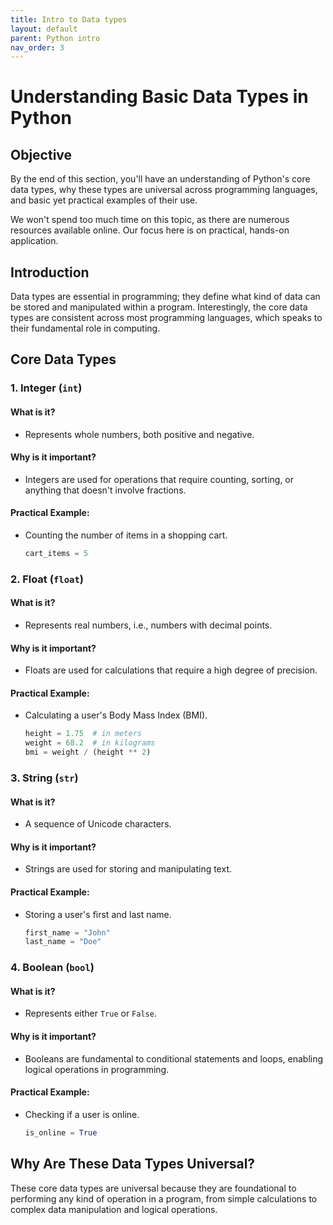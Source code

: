 ```yaml
---
title: Intro to Data types
layout: default
parent: Python intro
nav_order: 3
---
```


# Understanding Basic Data Types in Python

## Objective

By the end of this section, you'll have an understanding of Python's core data types, why these types are universal across programming languages, and basic yet practical examples of their use.

We won't spend too much time on this topic, as there are numerous resources available online. Our focus here is on practical, hands-on application.

## Introduction

Data types are essential in programming; they define what kind of data can be stored and manipulated within a program. Interestingly, the core data types are consistent across most programming languages, which speaks to their fundamental role in computing.

## Core Data Types

### 1. Integer (`int`)

#### What is it?

- Represents whole numbers, both positive and negative.

#### Why is it important?

- Integers are used for operations that require counting, sorting, or anything that doesn't involve fractions.

#### Practical Example:

- Counting the number of items in a shopping cart.

  ```python
  cart_items = 5
  ```

### 2. Float (`float`)

#### What is it?

- Represents real numbers, i.e., numbers with decimal points.

#### Why is it important?

- Floats are used for calculations that require a high degree of precision.

#### Practical Example:

- Calculating a user's Body Mass Index (BMI).

  ```python
  height = 1.75  # in meters
  weight = 68.2  # in kilograms
  bmi = weight / (height ** 2)
  ```

### 3. String (`str`)

#### What is it?

- A sequence of Unicode characters.

#### Why is it important?

- Strings are used for storing and manipulating text.

#### Practical Example:

- Storing a user's first and last name.

  ```python
  first_name = "John"
  last_name = "Doe"
  ```

### 4. Boolean (`bool`)

#### What is it?

- Represents either `True` or `False`.

#### Why is it important?

- Booleans are fundamental to conditional statements and loops, enabling logical operations in programming.

#### Practical Example:

- Checking if a user is online.

  ```python
  is_online = True
  ```

## Why Are These Data Types Universal?

These core data types are universal because they are foundational to performing any kind of operation in a program, from simple calculations to complex data manipulation and logical operations.